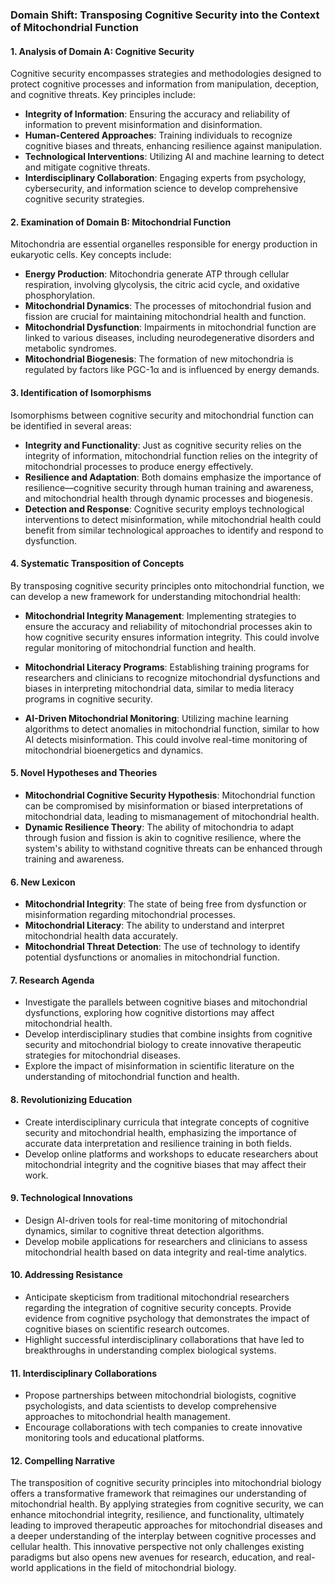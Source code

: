 ### Domain Shift: Transposing Cognitive Security into the Context of Mitochondrial Function

#### 1. Analysis of Domain A: Cognitive Security
Cognitive security encompasses strategies and methodologies designed to protect cognitive processes and information from manipulation, deception, and cognitive threats. Key principles include:

- **Integrity of Information**: Ensuring the accuracy and reliability of information to prevent misinformation and disinformation.
- **Human-Centered Approaches**: Training individuals to recognize cognitive biases and threats, enhancing resilience against manipulation.
- **Technological Interventions**: Utilizing AI and machine learning to detect and mitigate cognitive threats.
- **Interdisciplinary Collaboration**: Engaging experts from psychology, cybersecurity, and information science to develop comprehensive cognitive security strategies.

#### 2. Examination of Domain B: Mitochondrial Function
Mitochondria are essential organelles responsible for energy production in eukaryotic cells. Key concepts include:

- **Energy Production**: Mitochondria generate ATP through cellular respiration, involving glycolysis, the citric acid cycle, and oxidative phosphorylation.
- **Mitochondrial Dynamics**: The processes of mitochondrial fusion and fission are crucial for maintaining mitochondrial health and function.
- **Mitochondrial Dysfunction**: Impairments in mitochondrial function are linked to various diseases, including neurodegenerative disorders and metabolic syndromes.
- **Mitochondrial Biogenesis**: The formation of new mitochondria is regulated by factors like PGC-1α and is influenced by energy demands.

#### 3. Identification of Isomorphisms
Isomorphisms between cognitive security and mitochondrial function can be identified in several areas:

- **Integrity and Functionality**: Just as cognitive security relies on the integrity of information, mitochondrial function relies on the integrity of mitochondrial processes to produce energy effectively.
- **Resilience and Adaptation**: Both domains emphasize the importance of resilience—cognitive security through human training and awareness, and mitochondrial health through dynamic processes and biogenesis.
- **Detection and Response**: Cognitive security employs technological interventions to detect misinformation, while mitochondrial health could benefit from similar technological approaches to identify and respond to dysfunction.

#### 4. Systematic Transposition of Concepts
By transposing cognitive security principles onto mitochondrial function, we can develop a new framework for understanding mitochondrial health:

- **Mitochondrial Integrity Management**: Implementing strategies to ensure the accuracy and reliability of mitochondrial processes akin to how cognitive security ensures information integrity. This could involve regular monitoring of mitochondrial function and health.
  
- **Mitochondrial Literacy Programs**: Establishing training programs for researchers and clinicians to recognize mitochondrial dysfunctions and biases in interpreting mitochondrial data, similar to media literacy programs in cognitive security.

- **AI-Driven Mitochondrial Monitoring**: Utilizing machine learning algorithms to detect anomalies in mitochondrial function, similar to how AI detects misinformation. This could involve real-time monitoring of mitochondrial bioenergetics and dynamics.

#### 5. Novel Hypotheses and Theories
- **Mitochondrial Cognitive Security Hypothesis**: Mitochondrial function can be compromised by misinformation or biased interpretations of mitochondrial data, leading to mismanagement of mitochondrial health. 
- **Dynamic Resilience Theory**: The ability of mitochondria to adapt through fusion and fission is akin to cognitive resilience, where the system's ability to withstand cognitive threats can be enhanced through training and awareness.

#### 6. New Lexicon
- **Mitochondrial Integrity**: The state of being free from dysfunction or misinformation regarding mitochondrial processes.
- **Mitochondrial Literacy**: The ability to understand and interpret mitochondrial health data accurately.
- **Mitochondrial Threat Detection**: The use of technology to identify potential dysfunctions or anomalies in mitochondrial function.

#### 7. Research Agenda
- Investigate the parallels between cognitive biases and mitochondrial dysfunctions, exploring how cognitive distortions may affect mitochondrial health.
- Develop interdisciplinary studies that combine insights from cognitive security and mitochondrial biology to create innovative therapeutic strategies for mitochondrial diseases.
- Explore the impact of misinformation in scientific literature on the understanding of mitochondrial function and health.

#### 8. Revolutionizing Education
- Create interdisciplinary curricula that integrate concepts of cognitive security and mitochondrial health, emphasizing the importance of accurate data interpretation and resilience training in both fields.
- Develop online platforms and workshops to educate researchers about mitochondrial integrity and the cognitive biases that may affect their work.

#### 9. Technological Innovations
- Design AI-driven tools for real-time monitoring of mitochondrial dynamics, similar to cognitive threat detection algorithms.
- Develop mobile applications for researchers and clinicians to assess mitochondrial health based on data integrity and real-time analytics.

#### 10. Addressing Resistance
- Anticipate skepticism from traditional mitochondrial researchers regarding the integration of cognitive security concepts. Provide evidence from cognitive psychology that demonstrates the impact of cognitive biases on scientific research outcomes.
- Highlight successful interdisciplinary collaborations that have led to breakthroughs in understanding complex biological systems.

#### 11. Interdisciplinary Collaborations
- Propose partnerships between mitochondrial biologists, cognitive psychologists, and data scientists to develop comprehensive approaches to mitochondrial health management.
- Encourage collaborations with tech companies to create innovative monitoring tools and educational platforms.

#### 12. Compelling Narrative
The transposition of cognitive security principles into mitochondrial biology offers a transformative framework that reimagines our understanding of mitochondrial health. By applying strategies from cognitive security, we can enhance mitochondrial integrity, resilience, and functionality, ultimately leading to improved therapeutic approaches for mitochondrial diseases and a deeper understanding of the interplay between cognitive processes and cellular health. This innovative perspective not only challenges existing paradigms but also opens new avenues for research, education, and real-world applications in the field of mitochondrial biology.